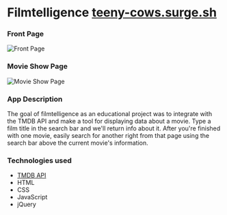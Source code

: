 # Filmtelligence [teeny-cows.surge.sh](http://teeny-cows.surge.sh)  

### Front Page  
![Front Page](https://i.imgur.com/BOmkfHC.png)

### Movie Show Page
![Movie Show Page](https://i.imgur.com/yitHTVO.png)

### App Description
The goal of filmtelligence as an educational project was to integrate with the TMDB API and make a tool for displaying data about a movie. Type a film title in the search bar and we'll return info about it. After you're finished with one movie, easily search for another right from that page using the search bar above the current movie's information.

### Technologies used
- [TMDB API](https://www.themoviedb.org/documentation/api)
- HTML
- CSS
- JavaScript
- jQuery
